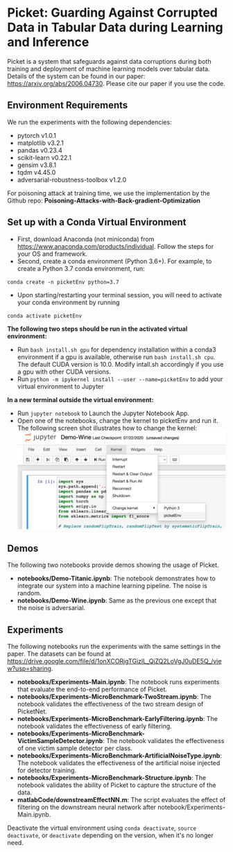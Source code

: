 # Picket: Guarding Against Corrupted Data in Tabular Data during Learning and Inference
Picket is a system that safeguards against data corruptions during both training and deployment of machine learning models over tabular data. Details of the system can be found in our paper: https://arxiv.org/abs/2006.04730. Please cite our paper if you use the code.

## Environment Requirements
We run the experiments with the following dependencies:
* pytorch v1.0.1
* matplotlib v3.2.1
* pandas v0.23.4
* scikit-learn v0.22.1
* gensim v3.8.1
* tqdm v4.45.0
* adversarial-robustness-toolbox v1.2.0

For poisoning attack at training time, we use the implementation by the Github repo: **Poisoning-Attacks-with-Back-gradient-Optimization**

## Set up with a Conda Virtual Environment
* First, download Anaconda (not miniconda) from https://www.anaconda.com/products/individual. Follow the steps for your OS and framework.
* Second, create a conda environment (Python 3.6+). For example, to create a Python 3.7 conda environment, run:
```shell
conda create -n picketEnv python=3.7
```
* Upon starting/restarting your terminal session, you will need to activate your conda environment by running
```shell
conda activate picketEnv
```
**The following two steps should be run in the activated virtual environment:**
* Run `bash install.sh gpu` for dependency installation within a conda3 environment if a gpu is available, otherwise run `bash install.sh cpu`. The default CUDA version is 10.0. Modify intall.sh accordingly if you use a gpu with other CUDA versions.
* Run `python -m ipykernel install --user --name=picketEnv` to add your virtual environment to Jupyter

**In a new terminal outside the virtual environment:**
* Run `jupyter notebook` to Launch the Jupyter Notebook App.
* Open one of the notebooks, change the kernel to picketEnv and run it. The following screen shot illustrates how to change the kernel:
![Alt text](./changeKernel.png?raw=true "Change the kernel to picketEnv")

## Demos
The following two notebooks provide demos showing the usage of Picket.
* **notebooks/Demo-Titanic.ipynb**: The notebook demonstrates how to integrate our system into a machine learning pipeline. The noise is random.
* **notebooks/Demo-Wine.ipynb**: Same as the previous one except that the noise is adversarial.

## Experiments
The following notebooks run the experiments with the same settings in the paper. The datasets can be found at https://drive.google.com/file/d/1onXCORjgTGizlL_QjZQ2LoVgJ0uDE5Q_/view?usp=sharing.
* **notebooks/Experiments-Main.ipynb**: The notebook runs experiments that evaluate the end-to-end performance of Picket.
* **notebooks/Experiments-MicroBenchmark-TwoStream.ipynb**: The notebook validates the effectiveness of the two stream design of PicketNet.
* **notebooks/Experiments-MicroBenchmark-EarlyFiltering.ipynb**: The notebook validates the effectiveness of early filtering.
* **notebooks/Experiments-MicroBenchmark-VictimSampleDetector.ipynb**: The notebook validates the effectiveness of one victim sample detector per class.
* **notebooks/Experiments-MicroBenchmark-ArtificialNoiseType.ipynb**: The notebook validates the effectiveness of the artificial noise injected for detector training.
* **notebooks/Experiments-MicroBenchmark-Structure.ipynb**: The notebook validates the ability of Picket to capture the structure of the data.
* **matlabCode/downstreamEffectNN.m**: The script evaluates the effect of filtering on the downstream neural network after notebook/Experiments-Main.ipynb.

Deactivate the virtual environment using `conda deactivate`, `source deactivate`, or `deactivate` depending on the version, when it's no longer need.